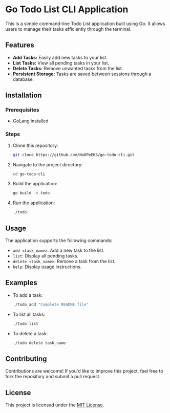 # Go Todo List CLI Application

This is a simple command-line Todo List application built using Go. It allows users to manage their tasks efficiently through the terminal.

## Features

- **Add Tasks:** Easily add new tasks to your list.
- **List Tasks:** View all pending tasks in your list.
- **Delete Tasks:** Remove unwanted tasks from the list.
- **Persistent Storage:** Tasks are saved between sessions through a database.

## Installation

### Prerequisites

- GoLang installed

### Steps

1. Clone this repository:

   ```bash
   git clone https://github.com/NoOPeEKS/go-todo-cli.git
   ```

2. Navigate to the project directory:

   ```bash
   cd go-todo-cli
   ```

3. Build the application:

   ```bash
   go build -o todo
   ```

4. Run the application:

   ```bash
   ./todo
   ```

## Usage

The application supports the following commands:

- `add <task_name>`: Add a new task to the list.
- `list`: Display all pending tasks.
- `delete <task_name>`: Remove a task from the list.
- `help`: Display usage instructions.

## Examples

- To add a task:

  ```bash
  ./todo add "Complete README file"
  ```

- To list all tasks:

  ```bash
  ./todo list
  ```

- To delete a task:
  ```bash
  ./todo delete task_name
  ```

## Contributing

Contributions are welcome! If you'd like to improve this project, feel free to fork the repository and submit a pull request.

## License

This project is licensed under the [MIT License](https://opensource.org/license/mit/).
